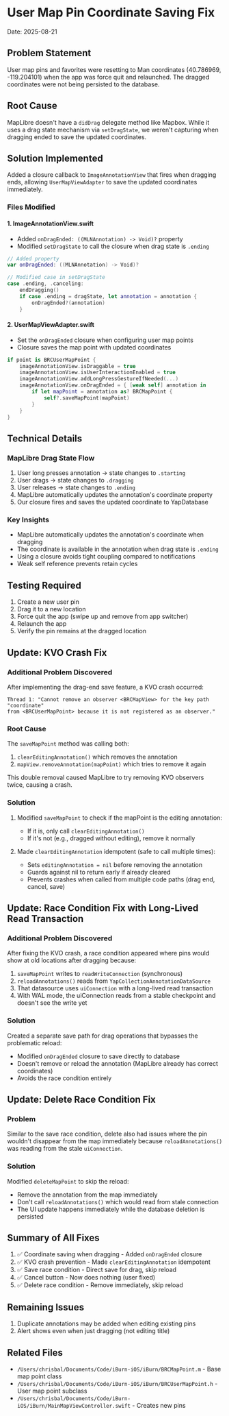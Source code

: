# User Map Pin Coordinate Saving Fix
Date: 2025-08-21

## Problem Statement
User map pins and favorites were resetting to Man coordinates (40.786969, -119.204101) when the app was force quit and relaunched. The dragged coordinates were not being persisted to the database.

## Root Cause
MapLibre doesn't have a `didDrag` delegate method like Mapbox. While it uses a drag state mechanism via `setDragState`, we weren't capturing when dragging ended to save the updated coordinates.

## Solution Implemented
Added a closure callback to `ImageAnnotationView` that fires when dragging ends, allowing `UserMapViewAdapter` to save the updated coordinates immediately.

### Files Modified

#### 1. ImageAnnotationView.swift
- Added `onDragEnded: ((MLNAnnotation) -> Void)?` property
- Modified `setDragState` to call the closure when drag state is `.ending`

```swift
// Added property
var onDragEnded: ((MLNAnnotation) -> Void)?

// Modified case in setDragState
case .ending, .canceling:
    endDragging()
    if case .ending = dragState, let annotation = annotation {
        onDragEnded?(annotation)
    }
```

#### 2. UserMapViewAdapter.swift  
- Set the `onDragEnded` closure when configuring user map points
- Closure saves the map point with updated coordinates

```swift
if point is BRCUserMapPoint {
    imageAnnotationView.isDraggable = true
    imageAnnotationView.isUserInteractionEnabled = true
    imageAnnotationView.addLongPressGestureIfNeeded(...)
    imageAnnotationView.onDragEnded = { [weak self] annotation in
        if let mapPoint = annotation as? BRCMapPoint {
            self?.saveMapPoint(mapPoint)
        }
    }
}
```

## Technical Details

### MapLibre Drag State Flow
1. User long presses annotation → state changes to `.starting`
2. User drags → state changes to `.dragging`  
3. User releases → state changes to `.ending`
4. MapLibre automatically updates the annotation's coordinate property
5. Our closure fires and saves the updated coordinate to YapDatabase

### Key Insights
- MapLibre automatically updates the annotation's coordinate when dragging
- The coordinate is available in the annotation when drag state is `.ending`
- Using a closure avoids tight coupling compared to notifications
- Weak self reference prevents retain cycles

## Testing Required
1. Create a new user pin
2. Drag it to a new location
3. Force quit the app (swipe up and remove from app switcher)
4. Relaunch the app
5. Verify the pin remains at the dragged location

## Update: KVO Crash Fix

### Additional Problem Discovered
After implementing the drag-end save feature, a KVO crash occurred:
```
Thread 1: "Cannot remove an observer <BRCMapView> for the key path "coordinate" 
from <BRCUserMapPoint> because it is not registered as an observer."
```

### Root Cause
The `saveMapPoint` method was calling both:
1. `clearEditingAnnotation()` which removes the annotation
2. `mapView.removeAnnotation(mapPoint)` which tries to remove it again

This double removal caused MapLibre to try removing KVO observers twice, causing a crash.

### Solution
1. Modified `saveMapPoint` to check if the mapPoint is the editing annotation:
   - If it is, only call `clearEditingAnnotation()` 
   - If it's not (e.g., dragged without editing), remove it normally

2. Made `clearEditingAnnotation` idempotent (safe to call multiple times):
   - Sets `editingAnnotation = nil` before removing the annotation
   - Guards against nil to return early if already cleared
   - Prevents crashes when called from multiple code paths (drag end, cancel, save)

## Update: Race Condition Fix with Long-Lived Read Transaction

### Additional Problem Discovered  
After fixing the KVO crash, a race condition appeared where pins would show at old locations after dragging because:
1. `saveMapPoint` writes to `readWriteConnection` (synchronous)
2. `reloadAnnotations()` reads from `YapCollectionAnnotationDataSource` 
3. That datasource uses `uiConnection` with a long-lived read transaction
4. With WAL mode, the uiConnection reads from a stable checkpoint and doesn't see the write yet

### Solution
Created a separate save path for drag operations that bypasses the problematic reload:
- Modified `onDragEnded` closure to save directly to database
- Doesn't remove or reload the annotation (MapLibre already has correct coordinates)
- Avoids the race condition entirely

## Update: Delete Race Condition Fix

### Problem
Similar to the save race condition, delete also had issues where the pin wouldn't disappear from the map immediately because `reloadAnnotations()` was reading from the stale `uiConnection`.

### Solution  
Modified `deleteMapPoint` to skip the reload:
- Remove the annotation from the map immediately
- Don't call `reloadAnnotations()` which would read from stale connection
- The UI update happens immediately while the database deletion is persisted

## Summary of All Fixes
1. ✅ Coordinate saving when dragging - Added `onDragEnded` closure
2. ✅ KVO crash prevention - Made `clearEditingAnnotation` idempotent
3. ✅ Save race condition - Direct save for drag, skip reload
4. ✅ Cancel button - Now does nothing (user fixed)
5. ✅ Delete race condition - Remove immediately, skip reload

## Remaining Issues
1. Duplicate annotations may be added when editing existing pins
2. Alert shows even when just dragging (not editing title)

## Related Files
- `/Users/chrisbal/Documents/Code/iBurn-iOS/iBurn/BRCMapPoint.m` - Base map point class
- `/Users/chrisbal/Documents/Code/iBurn-iOS/iBurn/BRCUserMapPoint.h` - User map point subclass
- `/Users/chrisbal/Documents/Code/iBurn-iOS/iBurn/MainMapViewController.swift` - Creates new pins